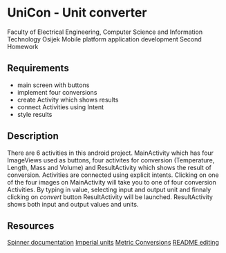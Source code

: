 UniCon - Unit converter
=========================

Faculty of Electrical Engineering, Computer Science and Information Technology Osijek
Mobile platform application development
Second Homework

## Requirements

* main screen with buttons
* implement four conversions
* create Activity which shows results
* connect Activities using Intent
* style results

## Description

There are 6 activities in this android project. MainActivity which has four ImageViews used as buttons, four activites for conversion (Temperature, Length, Mass and Volume) and ResultActivity which shows the result of conversion. Activities are connected using explicit intents. Clicking on one of the four images on MainActivity will take you to one of four conversion Activities. By typing in value, selecting input and output unit and finnaly clicking on *convert* button ResultActivity will be launched. ResultActivity shows both input and output values and units.

## Resources

[Spinner documentation](https://developer.android.com/reference/android/widget/Spinner.html#attr_android:spinnerMode)
[Imperial units](https://en.wikipedia.org/wiki/Imperial_units)
[Metric Conversions](http://www.metric-conversions.org/)
[README editing](https://github.com/adam-p/markdown-here/wiki/Markdown-Cheatsheet)



